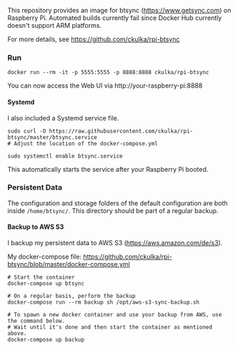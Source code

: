This repository provides an image for btsync (https://www.getsync.com) on Raspberry Pi.
Automated builds currently fail since Docker Hub currently doesn't support ARM platforms.

For more details, see https://github.com/ckulka/rpi-btsync


### Run
```
docker run --rm -it -p 5555:5555 -p 8888:8888 ckulka/rpi-btsync
```
You can now access the Web UI via http://your-raspberry-pi:8888

#### Systemd
I also included a Systemd service file.
```
sudo curl -O https://raw.githubusercontent.com/ckulka/rpi-btsync/master/btsync.service
# Adjust the location of the docker-compose.yml

sudo systemctl enable btsync.service
```
This automatically starts the service after your Raspberry Pi booted.

### Persistent Data
The configuration and storage folders of the default configuration are both inside ```/home/btsync/```. This directory should be part of a regular backup.

#### Backup to AWS S3
I backup my persistent data to AWS S3 (https://aws.amazon.com/de/s3).

My docker-compose file: https://github.com/ckulka/rpi-btsync/blob/master/docker-compose.yml
```
# Start the container
docker-compose up btsync

# On a regular basis, perform the backup
docker-compose run --rm backup sh /opt/aws-s3-sync-backup.sh

# To spawn a new docker container and use your backup from AWS, use the command below.
# Wait until it's done and then start the container as mentioned above.
docker-compose up backup
```
